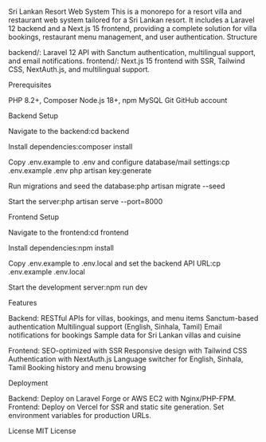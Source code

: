 Sri Lankan Resort Web System
This is a monorepo for a resort villa and restaurant web system tailored for a Sri Lankan resort. It includes a Laravel 12 backend and a Next.js 15 frontend, providing a complete solution for villa bookings, restaurant menu management, and user authentication.
Structure

backend/: Laravel 12 API with Sanctum authentication, multilingual support, and email notifications.
frontend/: Next.js 15 frontend with SSR, Tailwind CSS, NextAuth.js, and multilingual support.

Prerequisites

PHP 8.2+, Composer
Node.js 18+, npm
MySQL
Git
GitHub account

Backend Setup

Navigate to the backend:cd backend


Install dependencies:composer install


Copy .env.example to .env and configure database/mail settings:cp .env.example .env
php artisan key:generate


Run migrations and seed the database:php artisan migrate --seed


Start the server:php artisan serve --port=8000



Frontend Setup

Navigate to the frontend:cd frontend


Install dependencies:npm install


Copy .env.example to .env.local and set the backend API URL:cp .env.example .env.local


Start the development server:npm run dev



Features

Backend:
RESTful APIs for villas, bookings, and menu items
Sanctum-based authentication
Multilingual support (English, Sinhala, Tamil)
Email notifications for bookings
Sample data for Sri Lankan villas and cuisine


Frontend:
SEO-optimized with SSR
Responsive design with Tailwind CSS
Authentication with NextAuth.js
Language switcher for English, Sinhala, Tamil
Booking history and menu browsing



Deployment

Backend: Deploy on Laravel Forge or AWS EC2 with Nginx/PHP-FPM.
Frontend: Deploy on Vercel for SSR and static site generation.
Set environment variables for production URLs.

License
MIT License
